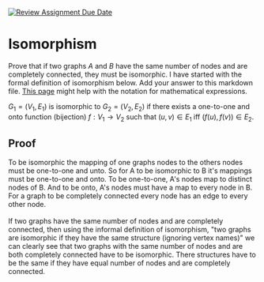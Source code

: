 [![Review Assignment Due Date](https://classroom.github.com/assets/deadline-readme-button-24ddc0f5d75046c5622901739e7c5dd533143b0c8e959d652212380cedb1ea36.svg)](https://classroom.github.com/a/ppBU16qM)
# Isomorphism

Prove that if two graphs $A$ and $B$ have the same number of nodes and are
completely connected, they must be isomorphic. I have started with the formal
definition of isomorphism below. Add your answer to this markdown file. [This
page](https://docs.github.com/en/get-started/writing-on-github/working-with-advanced-formatting/writing-mathematical-expressions)
might help with the notation for mathematical expressions.

$G_1=(V_1 , E_1)$ is isomorphic to $G_2 = (V_2, E_2)$ if there exists a
one-to-one and onto function (bijection) $f: V_1 \rightarrow V_2$ such that $(u,v)
\in E_1$ iff $(f(u),f(v)) \in E_2$.

## Proof
To be isomorphic the mapping of one graphs nodes to the others nodes must be one-to-one and unto. So for A to be isomorphic to B it's mappings must be one-to-one and onto. To be one-to-one, A's nodes map to distinct nodes of B. And to be onto, A's nodes must have a map to every node in B. For a graph to be completely connected every node has an edge to every other node. <br/>
<br/>
If two graphs have the same number of nodes and are completely connected, then using the informal definition of isomorphism, "two graphs are isomorphic if they have the same structure (ignoring vertex names)" we can clearly see that two graphs with the same number of nodes and are both completely connected have to be isomorphic. There structures have to be the same if they have equal number of nodes and are completely connected. 
